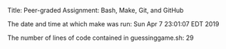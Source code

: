 Title: Peer-graded Assignment: Bash, Make, Git, and GitHub

The date and time at which make was run: Sun Apr  7 23:01:07 EDT 2019

The number of lines of code contained in guessinggame.sh: 29
